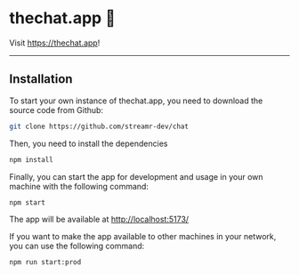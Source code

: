 # thechat.app 💬

Visit https://thechat.app!

___

## Installation

To start your own instance of thechat.app, you need to download the source code from Github:

```bash
git clone https://github.com/streamr-dev/chat
```

Then, you need to install the dependencies

```bash
npm install
```

Finally, you can start the app for development and usage in your own machine with the following command:

```bash
npm start
```
The app will be available at [http://localhost:5173/](http://localhost:5173/)

If you want to make the app available to other machines in your network, you can use the following command:

```bash
npm run start:prod
```
